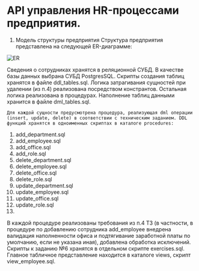 # API управления HR-процессами предприятия.
1.	Модель структуры предприятия
Структура предприятия представлена на следующей ER-диаграмме:

![ER](https://github.com/user-attachments/assets/e62731b8-e350-41d1-92ff-b19950c9ac8b)

Сведения о сотрудниках хранятся в реляционной СУБД. В качестве базы данных выбрана СУБД PostgresSQL. Скрипты создания таблиц хранятся в файлe ddl_tables.sql. Логика затрагивания сущностей при удалении (из п.4) реализована посредством констрантов. Остальная логика реализована в процедурах. Наполнение таблиц данными хранится в файле dml_tables.sql.

	Для каждой сущности предусмотрена процедура, реализующая dml операции (insert, update, delete) в соответствии с техническим заданием. DDL функций хранятся в одноименных скриптах в каталоге procedures:
1.	add_department.sql
2.	add_employee.sql
3.	add_office.sql
4.	add_role.sql
5.	delete_department.sql
6.	delete_employee.sql
7.	delete_office.sql
8.	delete_role.sql
9.	update_department.sql
10.	 update_employee.sql
11.	 update_office.sql
12.	 update_role.sql
13.	 
В каждой процедуре реализованы требования из п.4 ТЗ (в частности, в процедуре по добавлению сотрудника add_employee внедрена валидация наполненности офиса и подтягивание заработной платы по умолчанию, если не указана иная), добавлена обработка исключений.
Скрипты к заданию №6 хранятся в отдельном скрипте exercises.sql.
Главное табличное представление находится в каталоге views, скрипт view_employee.sql.

